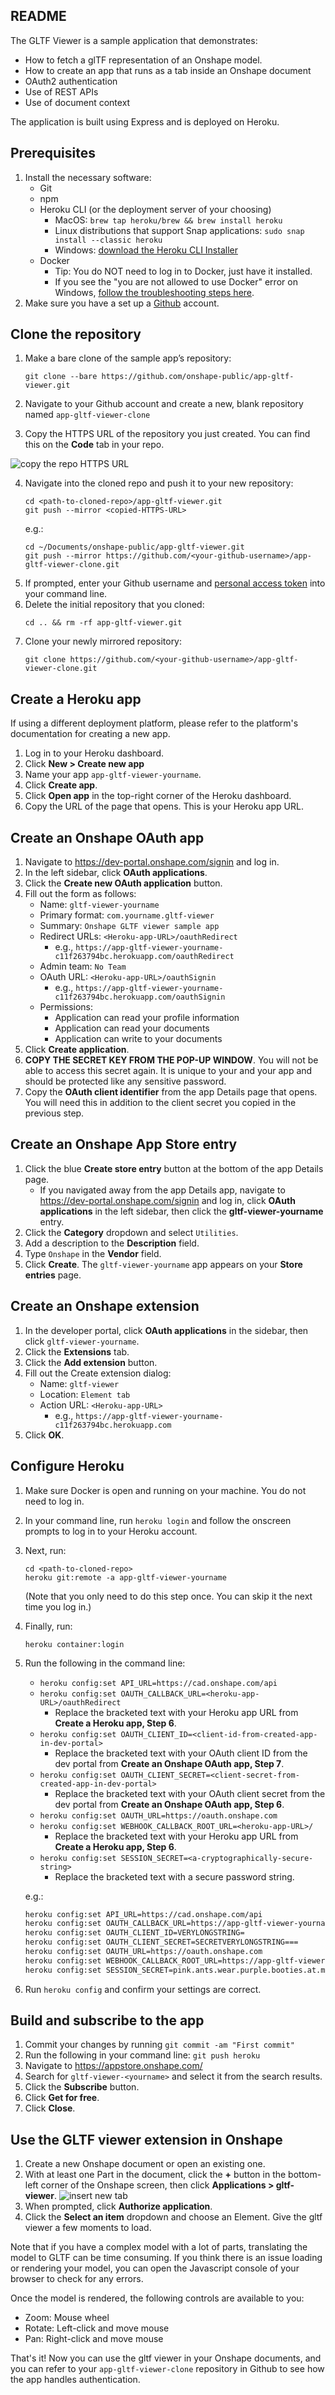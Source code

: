 ## **README**
The GLTF Viewer is a sample application that demonstrates:
 * How to fetch a glTF representation of an Onshape model. 
 * How to create an app that runs as a tab inside an Onshape document
 * OAuth2 authentication
 * Use of REST APIs
 * Use of document context

The application is built using Express and is deployed on Heroku.

## Prerequisites

1. Install the necessary software:  
    * Git
    * npm
    * Heroku CLI (or the deployment server of your choosing)
      * MacOS: `brew tap heroku/brew && brew install heroku` 
      * Linux distributions that support Snap applications: `sudo snap install --classic heroku`
      * Windows: [download the Heroku CLI Installer](https://devcenter.heroku.com/articles/heroku-cli#install-the-heroku-cli)
    * Docker 
      * Tip: You do NOT need to log in to Docker, just have it installed.
      * If you see the "you are not allowed to use Docker" error on Windows, [follow the troubleshooting steps here](https://icij.gitbook.io/datashare/usage/faq/common-errors/you-are-not-allowed-to-use-docker-you-must-be-in-the-docker-users-group-.-what-should-i-do).
2. Make sure you have a set up a [Github](github.com) account.


## Clone the repository
1. Make a bare clone of the sample app’s repository: 

    ```
    git clone --bare https://github.com/onshape-public/app-gltf-viewer.git
    ``` 
2. Navigate to your Github account and create a new, blank repository named `app-gltf-viewer-clone`
3. Copy the HTTPS URL of the repository you just created. You can find this on the **Code** tab in your repo.

![copy the repo HTTPS URL](public/images/clone-the-app-step3.png)

4. Navigate into the cloned repo and push it to your new repository:
    ```
    cd <path-to-cloned-repo>/app-gltf-viewer.git 
    git push --mirror <copied-HTTPS-URL>
    ```
    e.g.:
    ```
    cd ~/Documents/onshape-public/app-gltf-viewer.git
    git push --mirror https://github.com/<your-github-username>/app-gltf-viewer-clone.git
    ```
5. If prompted, enter your Github username and [personal access token](https://stackoverflow.com/questions/68775869/message-support-for-password-authentication-was-removed-please-use-a-personal) into your command line.
6. Delete the initial repository that you cloned:
    ```
    cd .. && rm -rf app-gltf-viewer.git
    ```
7. Clone your newly mirrored repository:
    ```
    git clone https://github.com/<your-github-username>/app-gltf-viewer-clone.git
    ```

## Create a Heroku app
If using a different deployment platform, please refer to the platform's documentation for creating a new app.

1. Log in to your Heroku dashboard.
2. Click **New > Create new app**
3. Name your app `app-gltf-viewer-yourname`.
4. Click **Create app**.
5. Click **Open app** in the top-right corner of the Heroku dashboard.
6. Copy the URL of the page that opens. This is your Heroku app URL.


## Create an Onshape OAuth app

1. Navigate to https://dev-portal.onshape.com/signin and log in.
2. In the left sidebar, click **OAuth applications**.
3. Click the **Create new OAuth application** button.
4. Fill out the form as follows:
    * Name: `gltf-viewer-yourname`
    * Primary format: `com.yourname.gltf-viewer`
    * Summary: `Onshape GLTF viewer sample app`
    * Redirect URLs: `<Heroku-app-URL>/oauthRedirect`
        * e.g., `https://app-gltf-viewer-yourname-c11f263794bc.herokuapp.com/oauthRedirect`
    * Admin team: `No Team`
    * OAuth URL: `<Heroku-app-URL>/oauthSignin`
        * e.g., `https://app-gltf-viewer-yourname-c11f263794bc.herokuapp.com/oauthSignin`
    * Permissions:
        * Application can read your profile information
        * Application can read your documents
        * Application can write to your documents
5. Click **Create application**.
6. **COPY THE SECRET KEY FROM THE POP-UP WINDOW**. You will not be able to access this secret again. It is unique to your and your app and should be protected like any sensitive password.
7. Copy the **OAuth client identifier** from the app Details page that opens. You will need this in addition to the client secret you copied in the previous step.

## Create an Onshape App Store entry
1. Click the blue **Create store entry** button at the bottom of the app Details page.
    * If you navigated away from the app Details app, navigate to https://dev-portal.onshape.com/signin and log in, click **OAuth applications** in the left sidebar, then click the **gltf-viewer-yourname** entry.
2. Click the **Category** dropdown and select `Utilities`.
3. Add a description to the **Description** field.
4. Type `Onshape` in the **Vendor** field.
6. Click **Create**. The `gltf-viewer-yourname` app appears on your **Store entries** page.

## Create an Onshape extension
1. In the developer portal, click **OAuth applications** in the sidebar, then click `gltf-viewer-yourname`.
2. Click the **Extensions** tab.
3. Click the **Add extension** button.
4. Fill out the Create extension dialog:
    * Name: `gltf-viewer`
    * Location: `Element tab`
    * Action URL: `<Heroku-app-URL>`
        * e.g., `https://app-gltf-viewer-yourname-c11f263794bc.herokuapp.com`
5. Click **OK**.

## Configure Heroku
1. Make sure Docker is open and running on your machine. You do not need to log in.
2. In your command line, run `heroku login` and follow the onscreen prompts to log in to your Heroku account. 
3. Next, run:
    ```
    cd <path-to-cloned-repo>
    heroku git:remote -a app-gltf-viewer-yourname
    ```
    (Note that you only need to do this step once. You can skip it the next time you log in.)
4. Finally, run:
    ```
    heroku container:login
    ```
5. Run the following in the command line:
    * `heroku config:set API_URL=https://cad.onshape.com/api`
    * `heroku config:set OAUTH_CALLBACK_URL=<heroku-app-URL>/oauthRedirect`
        * Replace the bracketed text with your Heroku app URL from **Create a Heroku app, Step 6**.
    * `heroku config:set OAUTH_CLIENT_ID=<client-id-from-created-app-in-dev-portal>`
        * Replace the bracketed text with your OAuth client ID from the dev portal from **Create an Onshape OAuth app, Step 7**.
    * `heroku config:set OAUTH_CLIENT_SECRET=<client-secret-from-created-app-in-dev-portal>`
        * Replace the bracketed text with your OAuth client secret from the dev portal from **Create an Onshape OAuth app, Step 6**.
    * `heroku config:set OAUTH_URL=https://oauth.onshape.com`
    * `heroku config:set WEBHOOK_CALLBACK_ROOT_URL=<heroku-app-URL>/`
        * Replace the bracketed text with your Heroku app URL from **Create a Heroku app, Step 6**.
    * `heroku config:set SESSION_SECRET=<a-cryptographically-secure-string>`
        * Replace the bracketed text with a secure password string.
    
    e.g.:
    ```bash
    heroku config:set API_URL=https://cad.onshape.com/api
    heroku config:set OAUTH_CALLBACK_URL=https://app-gltf-viewer-yourname-c11f263794bc.herokuapp.com/oauthRedirect
    heroku config:set OAUTH_CLIENT_ID=VERYLONGSTRING=
    heroku config:set OAUTH_CLIENT_SECRET=SECRETVERYLONGSTRING===
    heroku config:set OAUTH_URL=https://oauth.onshape.com
    heroku config:set WEBHOOK_CALLBACK_ROOT_URL=https://app-gltf-viewer-yourname-c11f263794bc.herokuapp.com
    heroku config:set SESSION_SECRET=pink.ants.wear.purple.booties.at.midnight.37!
    ```
6. Run `heroku config` and confirm your settings are correct.

## Build and subscribe to the app
1. Commit your changes by running `git commit -am "First commit"`
2. Run the following in your command line: `git push heroku`
3. Navigate to https://appstore.onshape.com/
4. Search for `gltf-viewer-<yourname>` and select it from the search results.
5. Click the **Subscribe** button.
6. Click **Get for free**.
7. Click **Close**.

## Use the GLTF viewer extension in Onshape
1. Create a new Onshape document or open an existing one.
2. With at least one Part in the document, click the **+** button in the bottom-left corner of the Onshape screen, then click **Applications > gltf-viewer**.
    ![insert new tab](public/images/use-the-app-step2.png)
3. When prompted, click **Authorize application**.
4. Click the **Select an item** dropdown and choose an Element. Give the gltf viewer a few moments to load.

Note that if you have a complex model with a lot of parts, translating the model to GLTF can be time consuming. If you think there is an issue loading or rendering your model, you can open the Javascript console of your browser to check for any errors.

Once the model is rendered, the following controls are available to you:
* Zoom:	Mouse wheel
* Rotate: Left-click and move mouse
* Pan: Right-click and move mouse

That's it! Now you can use the gltf viewer in your Onshape documents, and you can refer to your `app-gltf-viewer-clone` repository in Github to see how the app handles authentication.

